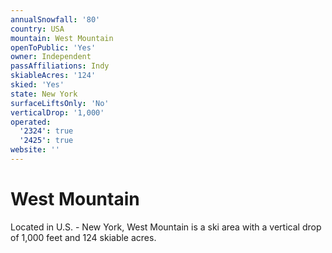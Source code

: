 ```yaml
---
annualSnowfall: '80'
country: USA
mountain: West Mountain
openToPublic: 'Yes'
owner: Independent
passAffiliations: Indy
skiableAcres: '124'
skied: 'Yes'
state: New York
surfaceLiftsOnly: 'No'
verticalDrop: '1,000'
operated:
  '2324': true
  '2425': true
website: ''
---
```



# West Mountain

Located in U.S. - New York, West Mountain is a ski area with a vertical drop of 1,000 feet and 124 skiable acres.
